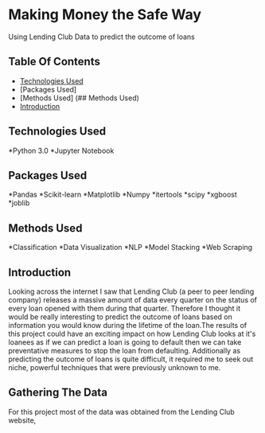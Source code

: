 # Making Money the Safe Way
Using Lending Club Data to predict the outcome of loans



## Table Of Contents
* [Technologies Used](##Technologies)
* [Packages Used] 
* [Methods Used] (## Methods Used)
* [Introduction](https://github.com/danch12/GA_Capstone/blob/master/README.md#introduction)




## Technologies Used
*Python 3.0
*Jupyter Notebook


## Packages Used
*Pandas
*Scikit-learn
*Matplotlib
*Numpy
*itertools
*scipy
*xgboost
*joblib

## Methods Used

*Classification
*Data Visualization
*NLP
*Model Stacking
*Web Scraping


## Introduction
Looking across the internet I saw that Lending Club (a peer to peer lending company) releases a massive amount of data every quarter on the status of every loan opened with them during that quarter. Therefore I thought it would be really interesting to predict the outcome of loans based on information you would know during the lifetime of the loan.The results of this project could have an exciting impact on how Lending Club looks at it's loanees as if we can predict a loan is going to default then we can take preventative measures to stop the loan from defaulting. Additionally as predicting the outcome of loans is quite difficult, it required me to seek out niche, powerful techniques that were previously unknown to me.


## Gathering The Data

For this project most of the data was obtained from the Lending Club website,
